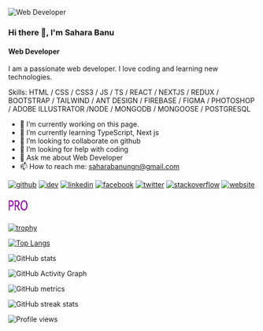 ![Web Developer](https://media.licdn.com/dms/image/C5616AQGgQ_gmgX83BA/profile-displaybackgroundimage-shrink_350_1400/0/1648612985782?e=1698883200&v=beta&t=Wv5xsHVu4c2aC1OmR6IV-xNkBa4PGup1czNB_ppmQcU)

### Hi there 👋, I'm Sahara Banu
#### Web Developer


I am a passionate web developer. I love coding and learning new technologies.

Skills: HTML / CSS / CSS3 / JS / TS / REACT / NEXTJS / REDUX / BOOTSTRAP / TAILWIND / ANT DESIGN / FIREBASE / FIGMA / PHOTOSHOP / ADOBE ILLUSTRATOR /NODE / MONGODB / MONGOOSE / POSTGRESQL

- 🔭 I’m currently working on this page. 
- 🌱 I’m currently learning TypeScript, Next js 
- 👯 I’m looking to collaborate on github 
- 🤔 I’m looking for help with coding 
- 💬 Ask me about Web Developer 
- 📫 How to reach me: saharabanungn@gmail.com 


[<img src='https://cdn.jsdelivr.net/npm/simple-icons@3.0.1/icons/github.svg' alt='github' height='40'>](https://github.com/saharabanu)  [<img src='https://cdn.jsdelivr.net/npm/simple-icons@3.0.1/icons/dev-dot-to.svg' alt='dev' height='40'>](https://dev.to/saharabanu)  [<img src='https://cdn.jsdelivr.net/npm/simple-icons@3.0.1/icons/linkedin.svg' alt='linkedin' height='40'>](https://www.linkedin.com/in/saharabanu/)  [<img src='https://cdn.jsdelivr.net/npm/simple-icons@3.0.1/icons/facebook.svg' alt='facebook' height='40'>](https://www.facebook.com/sahara.banu.796)  [<img src='https://cdn.jsdelivr.net/npm/simple-icons@3.0.1/icons/twitter.svg' alt='twitter' height='40'>](https://twitter.com/saharabanu)  [<img src='https://cdn.jsdelivr.net/npm/simple-icons@3.0.1/icons/stackoverflow.svg' alt='stackoverflow' height='40'>](https://stackoverflow.com/users/16838379/sahara-banu)  [<img src='https://cdn.jsdelivr.net/npm/simple-icons@3.0.1/icons/icloud.svg' alt='website' height='40'>](https://saharabanu.netlify.app/)  

<a href='https://github.com/pricing'><img src='https://raw.githubusercontent.com/acervenky/animated-github-badges/master/assets/pro.gif' width='40' height='40'></a> 

[![trophy](https://github-profile-trophy.vercel.app/?username=saharabanu)](https://github.com/ryo-ma/github-profile-trophy)

[![Top Langs](https://github-readme-stats.vercel.app/api/top-langs/?username=saharabanu)](https://github.com/anuraghazra/github-readme-stats)

![GitHub stats](https://github-readme-stats.vercel.app/api?username=saharabanu&show_icons=true&count_private=true)  

![GitHub Activity Graph](https://activity-graph.herokuapp.com/graph?username=saharabanu)  

![GitHub metrics](https://metrics.lecoq.io/saharabanu)  

![GitHub streak stats](https://streak-stats.demolab.com/?user=saharabanu)  

![Profile views](https://gpvc.arturio.dev/saharabanu)  
